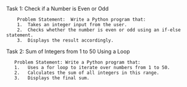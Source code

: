 Task 1: Check if a Number is Even or Odd

        Problem Statement:  Write a Python program that:
        1. 	Takes an integer input from the user.
        2. 	Checks whether the number is even or odd using an if-else statement.
        3. 	Displays the result accordingly.

Task 2: Sum of Integers from 1 to 50 Using a Loop
 
       Problem Statement: Write a Python program that:
       1.   Uses a for loop to iterate over numbers from 1 to 50.
       2.   Calculates the sum of all integers in this range.
       3.   Displays the final sum.
